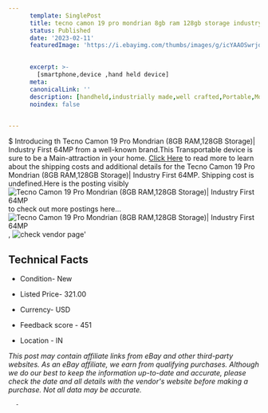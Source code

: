 ```yaml
---
      template: SinglePost
      title: tecno camon 19 pro mondrian 8gb ram 128gb storage industry first 64mp
      status: Published
      date: '2023-02-11'
      featuredImage: 'https://i.ebayimg.com/thumbs/images/g/icYAAOSwrjdjRpjt/s-l225.jpg'
       

      excerpt: >-
        [smartphone,device ,hand held device]
      meta:
      canonicalLink: ''
      description: [handheld,industrially made,well crafted,Portable,Mobile,Compact,Convenient,Lightweight,Maneuverable,Man-portable,Miniature,Carriable,Hand-held,Light,Holdable,Transportable,Mobile device,Pocket-sized,On-the-go,Wireless,Cordless,Compact size,Convenient size, smartphone,device ,hand held device]
      noindex: false
      

---
```

$
      Introducing th Tecno Camon 19 Pro Mondrian (8GB RAM,128GB Storage)| Industry First 64MP from a well-known brand.This Transportable device  is sure to be a Main-attraction in your home. [Click Here](https://www.ebay.com/itm/334590709862?hash=item4de7291066%3Ag%3AicYAAOSwrjdjRpjt&mkevt=1&mkcid=1&mkrid=711-53200-19255-0&campid=%253CePNCampaignId%253E&customid=%253CreferenceId%253E&toolid=10049) to read more to learn about the shipping costs and additional details for the Tecno Camon 19 Pro Mondrian (8GB RAM,128GB Storage)| Industry First 64MP. Shipping cost is undefined.Here is the posting visibly ![Tecno Camon 19 Pro Mondrian (8GB RAM,128GB Storage)| Industry First 64MP](https://i.ebayimg.com/thumbs/images/g/icYAAOSwrjdjRpjt/s-l225.jpg) to check out more postings here... ![Tecno Camon 19 Pro Mondrian (8GB RAM,128GB Storage)| Industry First 64MP](https://i.ebayimg.com/images/g/icYAAOSwrjdjRpjt/s-l500.jpg), ![check vendor page](https://origin-galleryplus.ebayimg.com/ws/web/334590709862_2_0_1/225x225.jpg,https://origin-galleryplus.ebayimg.com/ws/web/334590709862_3_0_1/225x225.jpg,https://origin-galleryplus.ebayimg.com/ws/web/334590709862_4_0_1/225x225.jpg,https://origin-galleryplus.ebayimg.com/ws/web/334590709862_5_0_1/225x225.jpg)'

      

 ## Technical Facts 



     
      

 - Condition- New 


      

 - Listed Price- 321.00 


      

 - Currency- USD 


      

 - Feedback score - 451 


      

 - Location - IN 


      
      

 *_This post may contain affiliate links from eBay and other third-party websites. As an eBay affiliate, we earn from qualifying purchases. Although we do our best to keep the information up-to-date and accurate, please check the date and all details with the vendor's website before making a purchase. Not all data may be accurate._*




      -
